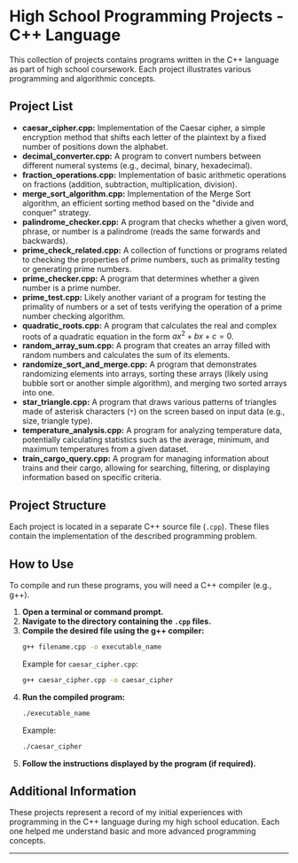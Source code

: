 # High School Programming Projects - C++ Language

This collection of projects contains programs written in the C++ language as part of high school coursework. Each project illustrates various programming and algorithmic concepts.

## Project List

* **caesar\_cipher.cpp:** Implementation of the Caesar cipher, a simple encryption method that shifts each letter of the plaintext by a fixed number of positions down the alphabet.
* **decimal\_converter.cpp:** A program to convert numbers between different numeral systems (e.g., decimal, binary, hexadecimal).
* **fraction\_operations.cpp:** Implementation of basic arithmetic operations on fractions (addition, subtraction, multiplication, division).
* **merge\_sort\_algorithm.cpp:** Implementation of the Merge Sort algorithm, an efficient sorting method based on the "divide and conquer" strategy.
* **palindrome\_checker.cpp:** A program that checks whether a given word, phrase, or number is a palindrome (reads the same forwards and backwards).
* **prime\_check\_related.cpp:** A collection of functions or programs related to checking the properties of prime numbers, such as primality testing or generating prime numbers.
* **prime\_checker.cpp:** A program that determines whether a given number is a prime number.
* **prime\_test.cpp:** Likely another variant of a program for testing the primality of numbers or a set of tests verifying the operation of a prime number checking algorithm.
* **quadratic\_roots.cpp:** A program that calculates the real and complex roots of a quadratic equation in the form $ax^2 + bx + c = 0$.
* **random\_array\_sum.cpp:** A program that creates an array filled with random numbers and calculates the sum of its elements.
* **randomize\_sort\_and\_merge.cpp:** A program that demonstrates randomizing elements into arrays, sorting these arrays (likely using bubble sort or another simple algorithm), and merging two sorted arrays into one.
* **star\_triangle.cpp:** A program that draws various patterns of triangles made of asterisk characters (`*`) on the screen based on input data (e.g., size, triangle type).
* **temperature\_analysis.cpp:** A program for analyzing temperature data, potentially calculating statistics such as the average, minimum, and maximum temperatures from a given dataset.
* **train\_cargo\_query.cpp:** A program for managing information about trains and their cargo, allowing for searching, filtering, or displaying information based on specific criteria.

## Project Structure

Each project is located in a separate C++ source file (`.cpp`). These files contain the implementation of the described programming problem.

## How to Use

To compile and run these programs, you will need a C++ compiler (e.g., g++).

1.  **Open a terminal or command prompt.**
2.  **Navigate to the directory containing the `.cpp` files.**
3.  **Compile the desired file using the g++ compiler:**
    ```bash
    g++ filename.cpp -o executable_name
    ```
    Example for `caesar_cipher.cpp`:
    ```bash
    g++ caesar_cipher.cpp -o caesar_cipher
    ```
4.  **Run the compiled program:**
    ```bash
    ./executable_name
    ```
    Example:
    ```bash
    ./caesar_cipher
    ```
5.  **Follow the instructions displayed by the program (if required).**

## Additional Information

These projects represent a record of my initial experiences with programming in the C++ language during my high school education. Each one helped me understand basic and more advanced programming concepts.

---